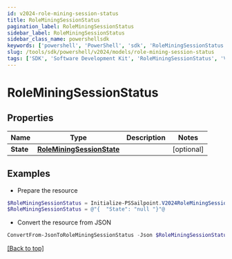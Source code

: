 ```yaml
---
id: v2024-role-mining-session-status
title: RoleMiningSessionStatus
pagination_label: RoleMiningSessionStatus
sidebar_label: RoleMiningSessionStatus
sidebar_class_name: powershellsdk
keywords: ['powershell', 'PowerShell', 'sdk', 'RoleMiningSessionStatus', 'V2024RoleMiningSessionStatus'] 
slug: /tools/sdk/powershell/v2024/models/role-mining-session-status
tags: ['SDK', 'Software Development Kit', 'RoleMiningSessionStatus', 'V2024RoleMiningSessionStatus']
---
```



# RoleMiningSessionStatus

## Properties

Name | Type | Description | Notes
------------ | ------------- | ------------- | -------------
**State** | [**RoleMiningSessionState**](role-mining-session-state) |  | [optional] 

## Examples

- Prepare the resource
```powershell
$RoleMiningSessionStatus = Initialize-PSSailpoint.V2024RoleMiningSessionStatus  -State null
$RoleMiningSessionStatus = @"{  "State": "null "}"@
```

- Convert the resource from JSON
```powershell
ConvertFrom-JsonToRoleMiningSessionStatus -Json $RoleMiningSessionStatus
```


[[Back to top]](#) 

